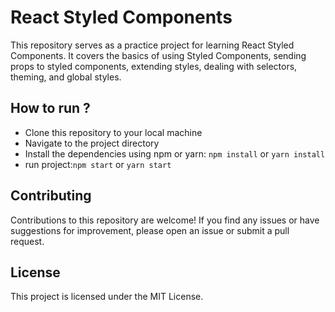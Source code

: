 # React Styled Components

This repository serves as a practice project for learning React Styled Components. 
It covers the basics of using Styled Components, sending props to styled components, extending styles, dealing with selectors, theming, and global styles.

## How to run ?
*   Clone this repository to your local machine
*   Navigate to the project directory
*   Install the dependencies using npm or yarn:
<code>npm install</code> or <code>yarn install </code>
*   run project:<code>npm start</code> or <code>yarn start </code>


##  Contributing
Contributions to this repository are welcome! If you find any issues or have suggestions for improvement, please open an issue or submit a pull request.

##  License
This project is licensed under the MIT License.